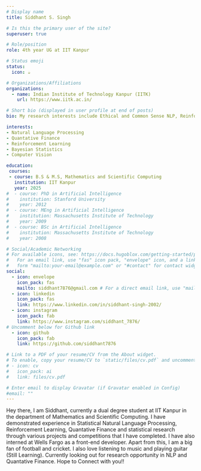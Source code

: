 ```yaml
---
# Display name
title: Siddhant S. Singh

# Is this the primary user of the site?
superuser: true

# Role/position
role: 4th year UG at IIT Kanpur

# Status emoji
status:
  icon: ☕️

# Organizations/Affiliations
organizations:
  - name: Indian Institute of Technology Kanpur (IITK)
    url: https://www.iitk.ac.in/

# Short bio (displayed in user profile at end of posts)
bio: My research interests include Ethical and Common Sense NLP, Reinforcement Learning, Quantative Finance, Bayesian Statistics and Computer Vision.

interests:
- Natural Language Processing
- Quantative Finance
- Reinforcement Learning
- Bayesian Statistics
- Computer Vision

education:
 courses:
 - course: B.S & M.S, Mathematics and Scientific Computing
   institution: IIT Kanpur
   year: 2025
#  - course: PhD in Artificial Intelligence
#    institution: Stanford University
#    year: 2012
#  - course: MEng in Artificial Intelligence
#    institution: Massachusetts Institute of Technology
#    year: 2009
#  - course: BSc in Artificial Intelligence
#    institution: Massachusetts Institute of Technology
#    year: 2008

# Social/Academic Networking
# For available icons, see: https://docs.hugoblox.com/getting-started/page-builder/#icons
#   For an email link, use "fas" icon pack, "envelope" icon, and a link in the
#   form "mailto:your-email@example.com" or "#contact" for contact widget.
social:
  - icon: envelope
    icon_pack: fas
    mailto: siddhant7876@gmail.com # For a direct email link, use "mailto:test@example.org".
  - icon: linkedin
    icon_pack: fas
    link: https://www.linkedin.com/in/siddhant-singh-2002/
  - icon: instagram
    icon_pack: fab
    link: https://www.instagram.com/siddhant_7876/
# Uncomment below for Github link
  - icon: github
    icon_pack: fab
    link: https://github.com/siddhant7876

# Link to a PDF of your resume/CV from the About widget.
# To enable, copy your resume/CV to `static/files/cv.pdf` and uncomment the lines below.
# - icon: cv
#   icon_pack: ai
#   link: files/cv.pdf

# Enter email to display Gravatar (if Gravatar enabled in Config)
#email: ""
---
```


Hey there, 
I am Siddhant, currently a dual degree student at IIT Kanpur in the department of Mathematics and Scientific Computing.
I have demonstrated experience in Statistical Natural Language Processing, Reinforcement Learning, Quantative Finance and statistical research through various projects and competitions that I have completed. I have also interned at Wells Fargo as a front-end developer.
Apart from this, I am a big fan of football and cricket. I also love listening to music and playing guitar (Still Learning). Currently looking out for research opportunity in NLP and Quantative Finance. Hope to Connect with you!!

